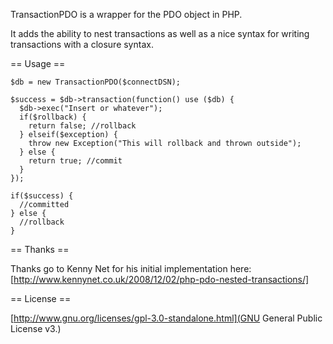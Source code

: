 TransactionPDO is a wrapper for the PDO object in PHP.

It adds the ability to nest transactions as well as a nice syntax for writing transactions with a closure syntax.


== Usage ==

    $db = new TransactionPDO($connectDSN);

    $success = $db->transaction(function() use ($db) {
      $db->exec("Insert or whatever");
      if($rollback) {
        return false; //rollback
      } elseif($exception) {
        throw new Exception("This will rollback and thrown outside");
      } else {
        return true; //commit
      }
    });

    if($success) { 
      //committed 
    } else {
      //rollback
    }
  




== Thanks ==

Thanks go to Kenny Net for his initial implementation here: [http://www.kennynet.co.uk/2008/12/02/php-pdo-nested-transactions/]

== License ==

[http://www.gnu.org/licenses/gpl-3.0-standalone.html](GNU General Public License v3.)
